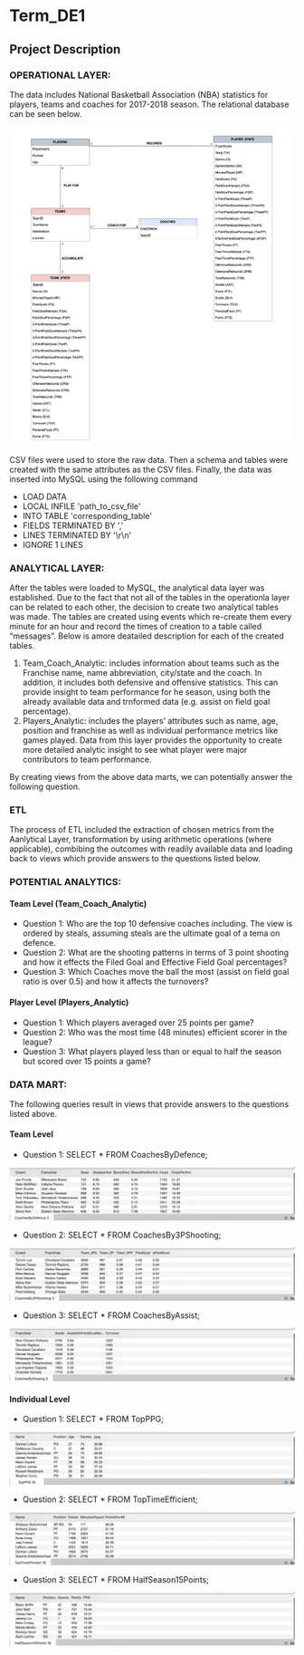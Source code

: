 # Term_DE1  

## Project Description 


### OPERATIONAL LAYER: 

The data includes National Basketball Association (NBA) statistics for players, teams and coaches for 2017-2018 season. The relational database can be seen below. 



![Figure 1 - Relational Database NBA](Images/RelationSchema1.png)



CSV files were used to store the raw data. Then a schema and tables were created with the same attributes as the CSV files. Finally, the data was inserted into MySQL using the following command 

* LOAD DATA 
* LOCAL INFILE 'path_to_csv_file'
* INTO TABLE 'corresponding_table'
* FIELDS TERMINATED BY ','
* LINES TERMINATED BY '\r\n'
* IGNORE 1 LINES 

### ANALYTICAL LAYER: 
After the tables were loaded to MySQL, the analytical data layer was established. Due to the fact that not all of the tables in the operationla layer can be related to each other, the decision to create two analytical tables was made. The tables are created using events which re-create them every minute for an hour and record the times of creation to a table called “messages”. Below is amore deatailed description for each of the created tables.  


1. Team_Coach_Analytic: includes information about teams such as the Franchise name, name abbreviation, city/state and the coach. In addition, it includes both defensive and offensive statistics. This can provide insight to team performance for he season, using both the already available data and trnformed data (e.g. assist on field goal percentage).
1. Players_Analytic: includes the players’ attributes such as name, age, position and franchise as well as individual performance metrics like games played. Data from this layer provides the opportunity to create more detailed analytic insight to see what player were major contributors to team performance. 

By creating views from the above data marts, we can potentially answer the following question. 

### ETL 

The process of ETL included the extraction of chosen metrics from the Aanlytical Layer, transformation by using arithmetic operations (where applicable), combibing the outcomes with readily available data and loading back to views which provide answers to the questions listed below. 

### POTENTIAL ANALYTICS:  

#### Team Level (Team_Coach_Analytic)

* Question 1: Who are the top 10 defensive coaches including. The view is ordered by steals, assuming steals are the ultimate goal of a tema on defence. 
* Question 2: What are the shooting patterns in terms of 3 point shooting and how it effects the Filed Goal and Effective Field Goal percentages? 
* Question 3: Which Coaches move the ball the most (assist on field goal ratio is over 0.5) and how it affects the turnovers? 



#### Player Level (Players_Analytic) 

* Question 1: Which players averaged over 25 points per game? 
* Question 2: Who was the most time (48 minutes) efficient scorer in the league? 
* Question 3: What players played less than or equal to half the season but scored over 15 points a game? 

### DATA MART: 

The following queries result in views that provide answers to the questions listed above.

#### Team Level 

* Question 1: SELECT * FROM CoachesByDefence;

![Figure 2 - Top 10 Defensive Coaches](Images/CoachPerDefence.png)

* Question 2: SELECT * FROM CoachesBy3PShooting;

![Figure 3 - Top 10 Coaches by Shooting Patterns](Images/CoachesBy3PShooting.png)

* Question 3: SELECT * FROM CoachesByAssist;

![Figure 4 - Coaches by Passing](Images/CoachesByPassing.png)



#### Individual Level 

* Question 1: SELECT * FROM TopPPG;


![Figure 8 - Top Scorers per Game](Images/TopScorers.png)


* Question 2: SELECT * FROM TopTimeEfficient;


![Figure 9 - Top 10 Most Time Efficient Players](Images/PointsPer48.png)

* Question 3: SELECT * FROM HalfSeason15Points;


![Figure 10 - PLayers that Played Half Season or Less but Avearged at least 15 PPG ](Images/HalfSeason15Points.png)
